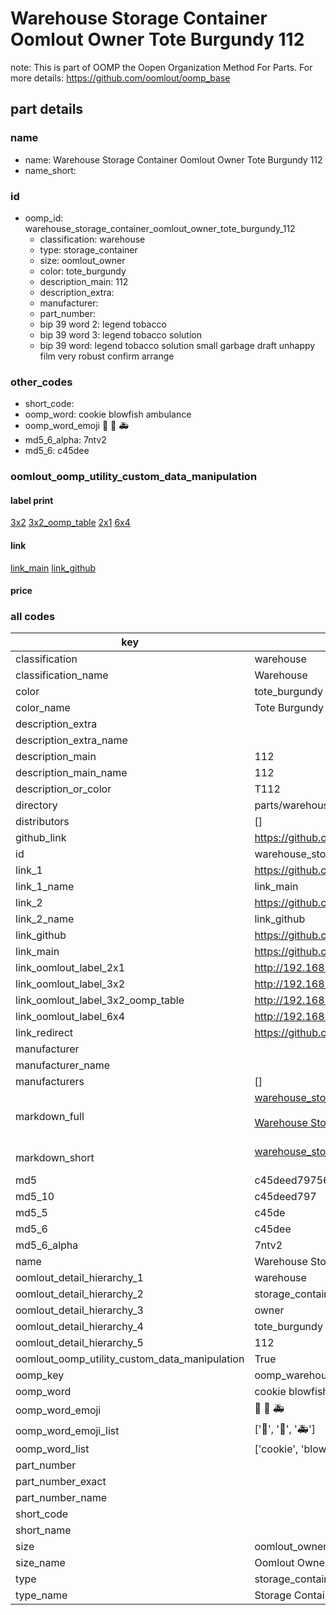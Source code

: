 # Warehouse Storage Container Oomlout Owner Tote Burgundy 112  

note: This is part of OOMP the Oopen Organization Method For Parts. For more details: https://github.com/oomlout/oomp_base

##  part details
  







### name
* name: Warehouse Storage Container Oomlout Owner Tote Burgundy 112
* name_short: 
### id
* oomp_id: warehouse_storage_container_oomlout_owner_tote_burgundy_112
  * classification: warehouse
  * type: storage_container
  * size: oomlout_owner
  * color: tote_burgundy
  * description_main: 112
  * description_extra: 
  * manufacturer: 
  * part_number: 
  * bip 39 word 2: legend tobacco
  * bip 39 word 3: legend tobacco solution
  * bip 39 word: legend tobacco solution small garbage draft unhappy film very robust confirm arrange

### other_codes
* short_code: 
* oomp_word: cookie blowfish ambulance
* oomp_word_emoji :cookie: :blowfish: :ambulance:
* md5_6_alpha: 7ntv2
* md5_6: c45dee






### oomlout_oomp_utility_custom_data_manipulation
#### label print
[3x2](http://192.168.1.245:1112/?label=oomp%207ntv2)
[3x2_oomp_table](http://192.168.1.108:1112/?label=oomp%207ntv2)
[2x1](http://192.168.1.242:1112/?label=oomp%207ntv2)
[6x4](http://192.168.1.55:1112/?label=oomp%207ntv2)    

#### link

[link_main](https://github.com/oomlout/oomlout_oomp_version_1_messy/tree/main/parts/warehouse_storage_container_oomlout_owner_tote_burgundy_112) [link_github](https://github.com/oomlout/oomlout_oomp_version_1_messy/tree/main/parts/warehouse_storage_container_oomlout_owner_tote_burgundy_112)                             

#### price







### all codes 
| key | value |  
| --- | --- |  
| classification | warehouse |  
| classification_name | Warehouse |  
| color | tote_burgundy |  
| color_name | Tote Burgundy |  
| description_extra |  |  
| description_extra_name |  |  
| description_main | 112 |  
| description_main_name | 112 |  
| description_or_color | T112 |  
| directory | parts/warehouse_storage_container_oomlout_owner_tote_burgundy_112 |  
| distributors | [] |  
| github_link | https://github.com/oomlout/oomlout_oomp_part_src/tree/main/parts/warehouse_storage_container_oomlout_owner_tote_burgundy_112 |  
| id | warehouse_storage_container_oomlout_owner_tote_burgundy_112 |  
| link_1 | https://github.com/oomlout/oomlout_oomp_version_1_messy/tree/main/parts/warehouse_storage_container_oomlout_owner_tote_burgundy_112 |  
| link_1_name | link_main |  
| link_2 | https://github.com/oomlout/oomlout_oomp_version_1_messy/tree/main/parts/warehouse_storage_container_oomlout_owner_tote_burgundy_112 |  
| link_2_name | link_github |  
| link_github | https://github.com/oomlout/oomlout_oomp_version_1_messy/tree/main/parts/warehouse_storage_container_oomlout_owner_tote_burgundy_112 |  
| link_main | https://github.com/oomlout/oomlout_oomp_version_1_messy/tree/main/parts/warehouse_storage_container_oomlout_owner_tote_burgundy_112 |  
| link_oomlout_label_2x1 | http://192.168.1.242:1112/?label=oomp%207ntv2 |  
| link_oomlout_label_3x2 | http://192.168.1.245:1112/?label=oomp%207ntv2 |  
| link_oomlout_label_3x2_oomp_table | http://192.168.1.108:1112/?label=oomp%207ntv2 |  
| link_oomlout_label_6x4 | http://192.168.1.55:1112/?label=oomp%207ntv2 |  
| link_redirect | https://github.com/oomlout/oomlout_oomp_version_1_messy/tree/main/parts/warehouse_storage_container_oomlout_owner_tote_burgundy_112 |  
| manufacturer |  |  
| manufacturer_name |  |  
| manufacturers | [] |  
| markdown_full | [warehouse_storage_container_oomlout_owner_tote_burgundy_112](none)<br>[](none)<br>[Warehouse Storage Container Oomlout Owner Tote Burgundy 112](none)<br><br> |  
| markdown_short | [warehouse_storage_container_oomlout_owner_tote_burgundy_112](none)<br><br> |  
| md5 | c45deed797565da907afccc79db8cbfc |  
| md5_10 | c45deed797 |  
| md5_5 | c45de |  
| md5_6 | c45dee |  
| md5_6_alpha | 7ntv2 |  
| name | Warehouse Storage Container Oomlout Owner Tote Burgundy 112 |  
| oomlout_detail_hierarchy_1 | warehouse |  
| oomlout_detail_hierarchy_2 | storage_container |  
| oomlout_detail_hierarchy_3 | owner |  
| oomlout_detail_hierarchy_4 | tote_burgundy |  
| oomlout_detail_hierarchy_5 | 112 |  
| oomlout_oomp_utility_custom_data_manipulation | True |  
| oomp_key | oomp_warehouse_storage_container_oomlout_owner_tote_burgundy_112 |  
| oomp_word | cookie blowfish ambulance |  
| oomp_word_emoji | :cookie: :blowfish: :ambulance: |  
| oomp_word_emoji_list | [':cookie:', ':blowfish:', ':ambulance:'] |  
| oomp_word_list | ['cookie', 'blowfish', 'ambulance'] |  
| part_number |  |  
| part_number_exact |  |  
| part_number_name |  |  
| short_code |  |  
| short_name |  |  
| size | oomlout_owner |  
| size_name | Oomlout Owner |  
| type | storage_container |  
| type_name | Storage Container |  
